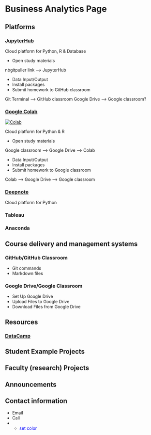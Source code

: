 # Business Analytics Page

## Platforms
 
### [JupyterHub](https://ba-lab.fairfield.edu)
Cloud platform for  Python, R & Database
+ Open study materials 

nbgitpuller link --> JupyterHub
+ Data Input/Output
+ Install packages
+ Submit homework to GitHub classroom 

Git Terminal --> GitHub classroom
Google Drive --> Google classroom?

### [Google Colab](http://colab.research.google.com)
[![Colab](https://colab.research.google.com/assets/colab-badge.svg)](https://colab.research.google.com/notebooks/intro.ipynb#scrollTo=GJBs_flRovLc)

Cloud platform for Python & R 
+ Open study materials 

Google classroom --> Google Drive --> Colab
+ Data Input/Output
+ Install packages
+ Submit homework to Google classroom 

Colab --> Google Drive --> Google classroom

### [Deepnote](http://www.deepnote.com/)
Cloud platform for Python

### Tableau

### Anaconda

## Course delivery and management systems

### GitHub/GitHub Classroom
+ Git commands
+ Markdown files


### Google Drive/Google Classroom
+ Set Up Google Drive
+ Upload Files to Google Drive
+ Download Files from Google Drive

## Resources

### [DataCamp](https://www.datacamp.com)

## Student Example Projects

## Faculty (research) Projects

## Announcements

## Contact information
+ Email
+ Call
+ - <span style="color:blue"> set color </span>
